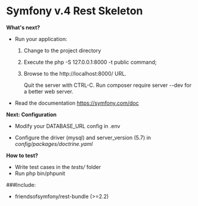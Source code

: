 # Symfony v.4 Rest Skeleton


 __What's next?__


  * Run your application:
    1. Change to the project directory
    2. Execute the php -S 127.0.0.1:8000 -t public command;
    3. Browse to the http://localhost:8000/ URL.

       Quit the server with CTRL-C.
       Run composer require server --dev for a better web server.

  * Read the documentation https://symfony.com/doc


 __Next: Configuration__


  * Modify your DATABASE_URL config in .env

  * Configure the driver (mysql) and
    server_version (5.7) in _config/packages/doctrine.yaml_


 __How to test?__


  * Write test cases in the _tests/_ folder
  * Run php bin/phpunit


###Include:
*  friendsofsymfony/rest-bundle (>=2.2)
